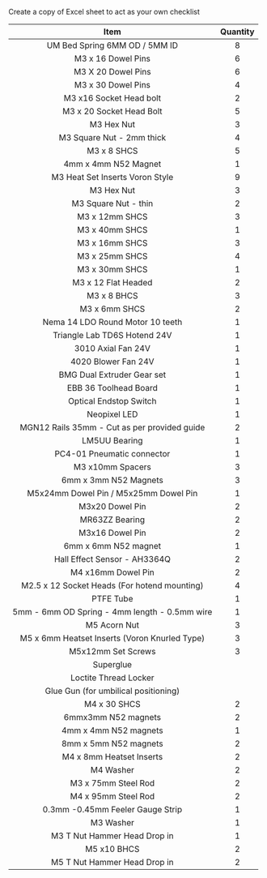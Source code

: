 Create a copy of Excel sheet to act as your own checklist 

|                      Item                     | Quantity |
|:---------------------------------------------:|:--------:|
| UM Bed Spring 6MM OD / 5MM ID                 |     8    |
| M3 x 16 Dowel Pins                            |     6    |
| M3 X 20 Dowel Pins                            |     6    |
| M3 x 30 Dowel Pins                            |     4    |
| M3 x16 Socket Head bolt                       |     2    |
| M3 x 20 Socket Head Bolt                      |     5    |
| M3 Hex Nut                                    |     3    |
| M3 Square Nut - 2mm thick                     |     4    |
| M3 x 8 SHCS                                   |     5    |
| 4mm x 4mm N52 Magnet                          |     1    |
| M3 Heat Set Inserts Voron Style               |     9    |
| M3 Hex Nut                                    |     3    |
| M3 Square Nut - thin                          |     2    |
| M3 x 12mm SHCS                                |     3    |
| M3 x 40mm SHCS                                |     1    |
| M3 x 16mm SHCS                                |     3    |
| M3 x 25mm SHCS                                |     4    |
| M3 x 30mm SHCS                                |     1    |
| M3 x 12 Flat Headed                           |     2    |
| M3 x 8 BHCS                                   |     3    |
| M3 x 6mm SHCS                                 |     2    |
| Nema 14 LDO Round Motor 10 teeth              |     1    |
| Triangle Lab TD6S Hotend 24V                  |     1    |
| 3010 Axial Fan 24V                            |     1    |
| 4020 Blower Fan 24V                           |     1    |
| BMG Dual Extruder Gear set                    |     1    |
| EBB 36 Toolhead Board                         |     1    |
| Optical Endstop Switch                        |     1    |
| Neopixel LED                                  |     1    |
| MGN12 Rails 35mm - Cut as per provided guide  |     2    |
| LM5UU Bearing                                 |     1    |
| PC4-01 Pneumatic connector                    |     1    |
| M3 x10mm Spacers                              |     3    |
| 6mm x 3mm N52 Magnets                         |     3    |
| M5x24mm Dowel Pin / M5x25mm Dowel Pin         |     1    |
| M3x20 Dowel Pin                               |     2    |
| MR63ZZ Bearing                                |     2    |
| M3x16 Dowel Pin                               |     2    |
| 6mm x 6mm N52 magnet                          |     1    |
| Hall Effect Sensor - AH3364Q                  |     2    |
| M4 x16mm Dowel Pin                            |     2    |
| M2.5 x 12 Socket Heads (For hotend mounting)  |     4    |
| PTFE Tube                                     |     1    |
| 5mm - 6mm OD Spring - 4mm length - 0.5mm wire |     1    |
| M5 Acorn Nut                                  |     3    |
| M5 x 6mm Heatset Inserts (Voron Knurled Type) |     3    |
| M5x12mm Set Screws                            |     3    |
| Superglue                                     |          |
| Loctite Thread Locker                         |          |
| Glue Gun (for umbilical positioning)          |          |
| M4 x 30 SHCS                                  |     2    |
| 6mmx3mm N52 magnets                           |     2    |
| 4mm x 4mm N52 magnets                         |     1    |
| 8mm x 5mm N52 magnets                         |     2    |
| M4 x 8mm Heatset Inserts                      |     2    |
| M4 Washer                                     |     2    |
| M3 x 75mm Steel Rod                           |     2    |
| M4 x 95mm Steel Rod                           |     2    |
| 0.3mm -0.45mm Feeler Gauge Strip              |     1    |
| M3 Washer                                     |     1    |
| M3 T Nut Hammer Head Drop in                  |     1    |
| M5 x10 BHCS                                   |     2    |
| M5 T Nut Hammer Head Drop in                  |     2    |
